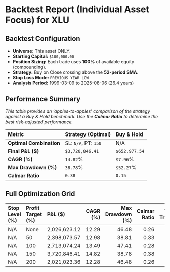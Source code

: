 # Backtest Report (Individual Asset Focus) for XLU

## Backtest Configuration
- **Universe:** This asset ONLY.
- **Starting Capital:** `$100,000.00`
- **Position Sizing:** Each trade uses **100%** of available equity (compounding).
- **Strategy:** Buy on Close crossing above the **52-period SMA**.
- **Stop Loss Mode:** `PREVIOUS_YEAR_LOW`
- **Analysis Period:** 1999-03-09 to 2025-08-06 (26.4 years)

## Performance Summary
_This table provides an 'apples-to-apples' comparison of the strategy against a Buy & Hold benchmark. Use the **Calmar Ratio** to determine the best risk-adjusted performance._

| Metric                  | Strategy (Optimal) | Buy & Hold |
|:------------------------|:-------------------|:-----------|
| **Optimal Combination**     | SL: `N/A`, PT: `150` | N/A        |
| **Final P&L ($)**           | `$3,720,846.41`         | `$652,977.54`  |
| **CAGR (%)**              | `14.82`%                | `$7.96`%     |
| **Max Drawdown (%)**      | `38.78`%           | `$52.27`%|
| **Calmar Ratio**          | `0.38`                  | `0.15`     |

## Full Optimization Grid
| Stop Level (%)   | Profit Target (%)   | P&L ($)      |   CAGR (%) |   Max Drawdown (%) |   Calmar Ratio |   Total Trades |   % Profitable |
|:-----------------|:--------------------|:-------------|-----------:|-------------------:|---------------:|---------------:|---------------:|
| N/A              | None                | 2,026,623.12 |      12.29 |              46.48 |           0.26 |             13 |          53.85 |
| N/A              | 50                  | 2,398,073.57 |      12.98 |              38.81 |           0.33 |             27 |          66.67 |
| N/A              | 100                 | 2,713,074.24 |      13.49 |              47.41 |           0.28 |             24 |          62.5  |
| N/A              | 150                 | 3,720,846.41 |      14.82 |              38.78 |           0.38 |             22 |          63.64 |
| N/A              | 200                 | 2,021,023.36 |      12.28 |              46.48 |           0.26 |             15 |          60    |
